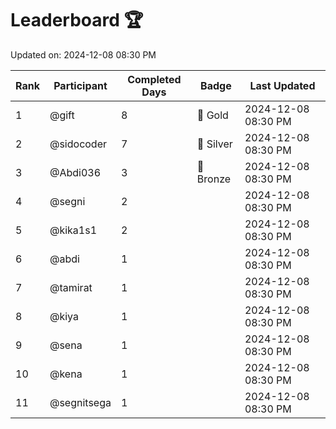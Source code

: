 # Leaderboard 🏆

Updated on: 2024-12-08 08:30 PM

| Rank | Participant       | Completed Days | Badge      | Last Updated         |
|------|-------------------|----------------|------------|----------------------|
| 1    | @gift             | 8              | 🏅 Gold     | 2024-12-08 08:30 PM |
| 2    | @sidocoder        | 7              | 🥈 Silver   | 2024-12-08 08:30 PM |
| 3    | @Abdi036          | 3              | 🥉 Bronze   | 2024-12-08 08:30 PM |
| 4    | @segni            | 2              |            | 2024-12-08 08:30 PM |
| 5    | @kika1s1          | 2              |            | 2024-12-08 08:30 PM |
| 6    | @abdi             | 1              |            | 2024-12-08 08:30 PM |
| 7    | @tamirat          | 1              |            | 2024-12-08 08:30 PM |
| 8    | @kiya             | 1              |            | 2024-12-08 08:30 PM |
| 9    | @sena             | 1              |            | 2024-12-08 08:30 PM |
| 10   | @kena             | 1              |            | 2024-12-08 08:30 PM |
| 11   | @segnitsega       | 1              |            | 2024-12-08 08:30 PM |
